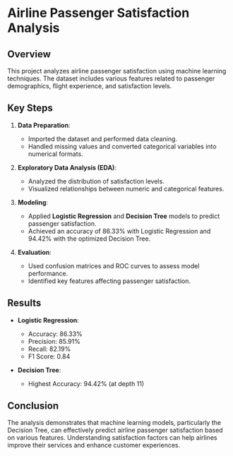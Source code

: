 # Airline Passenger Satisfaction Analysis

## Overview
This project analyzes airline passenger satisfaction using machine learning techniques. The dataset includes various features related to passenger demographics, flight experience, and satisfaction levels.

## Key Steps

1. **Data Preparation**:
   - Imported the dataset and performed data cleaning.
   - Handled missing values and converted categorical variables into numerical formats.

2. **Exploratory Data Analysis (EDA)**:
   - Analyzed the distribution of satisfaction levels.
   - Visualized relationships between numeric and categorical features.

3. **Modeling**:
   - Applied **Logistic Regression** and **Decision Tree** models to predict passenger satisfaction.
   - Achieved an accuracy of 86.33% with Logistic Regression and 94.42% with the optimized Decision Tree.

4. **Evaluation**:
   - Used confusion matrices and ROC curves to assess model performance.
   - Identified key features affecting passenger satisfaction.

## Results
- **Logistic Regression**: 
  - Accuracy: 86.33%
  - Precision: 85.91%
  - Recall: 82.19%
  - F1 Score: 0.84

- **Decision Tree**: 
  - Highest Accuracy: 94.42% (at depth 11)

## Conclusion
The analysis demonstrates that machine learning models, particularly the Decision Tree, can effectively predict airline passenger satisfaction based on various features. Understanding satisfaction factors can help airlines improve their services and enhance customer experiences.
